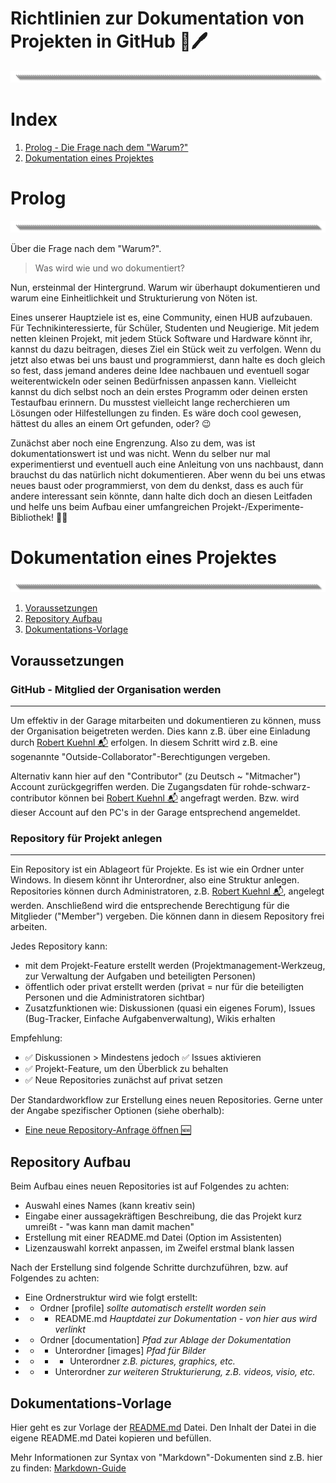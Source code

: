 # Richtlinien zur Dokumentation von Projekten in GitHub 📕🖊
![image](https://github.com/Rohde-Schwarz-Garage/.github/blob/main/ressources/graphics/2024_03_13_Trennbanner_GitHub_Grey_Transparent.png?raw=true)

# Index

1. [Prolog - Die Frage nach dem "Warum?"](#Prolog)
2. [Dokumentation eines Projektes](#Dokumentation-eines-Projektes)

# Prolog
![image](https://github.com/Rohde-Schwarz-Garage/.github/blob/main/ressources/graphics/2024_03_13_Trennbanner_GitHub_Grey_Transparent.png?raw=true)

Über die Frage nach dem "Warum?".

> Was wird wie und wo dokumentiert?

Nun, ersteinmal der Hintergrund. Warum wir überhaupt dokumentieren und warum eine Einheitlichkeit und Strukturierung von Nöten ist.

Eines unserer Hauptziele ist es, eine Community, einen HUB aufzubauen. Für Technikinteressierte, für Schüler, Studenten und Neugierige. Mit jedem netten kleinen Projekt, mit jedem Stück Software und Hardware könnt ihr, kannst du dazu beitragen, dieses Ziel ein Stück weit zu verfolgen. Wenn du jetzt also etwas bei uns baust und programmierst, dann halte es doch gleich so fest, dass jemand anderes deine Idee nachbauen und eventuell sogar weiterentwickeln oder seinen Bedürfnissen anpassen kann. Vielleicht kannst du dich selbst noch an dein erstes Programm oder deinen ersten Testaufbau erinnern. Du musstest vielleicht lange recherchieren um Lösungen oder Hilfestellungen zu finden. Es wäre doch cool gewesen, hättest du alles an einem Ort gefunden, oder? 😉

Zunächst aber noch eine Engrenzung. Also zu dem, was ist dokumentationswert ist und was nicht. Wenn du selber nur mal experimentierst und eventuell auch eine Anleitung von uns nachbaust, dann brauchst du das natürlich nicht dokumentieren. Aber wenn du bei uns etwas neues baust oder programmierst, von dem du denkst, dass es auch für andere interessant sein könnte, dann halte dich doch an diesen Leitfaden und helfe uns beim Aufbau einer umfangreichen Projekt-/Experimente-Bibliothek! 🐱‍🏍

# Dokumentation eines Projektes
![image](https://github.com/Rohde-Schwarz-Garage/.github/blob/main/ressources/graphics/2024_03_13_Trennbanner_GitHub_Grey_Transparent.png?raw=true)

1. [Voraussetzungen](#Voraussetzungen)
2. [Repository Aufbau](#Repository-Aufbau)
3. [Dokumentations-Vorlage](#Dokumentations-Vorlage)

## Voraussetzungen

### GitHub - Mitglied der Organisation werden
---
Um effektiv in der Garage mitarbeiten und dokumentieren zu können, muss der Organisation beigetreten werden. Dies kann z.B. über eine Einladung durch [Robert Kuehnl 📬](mailto:robert.kuehnl@rohde-schwarz.com) erfolgen. In diesem Schritt wird z.B. eine sogenannte "Outside-Collaborator"-Berechtigungen vergeben.

Alternativ kann hier auf den "Contributor" (zu Deutsch ~ "Mitmacher") Account zurückgegriffen werden. Die Zugangsdaten für rohde-schwarz-contributor können bei [Robert Kuehnl 📬](mailto:robert.kuehnl@rohde-schwarz.com) angefragt werden. Bzw. wird dieser Account auf den PC's in der Garage entsprechend angemeldet.

### Repository für Projekt anlegen
---
Ein Repository ist ein Ablageort für Projekte. Es ist wie ein Ordner unter Windows. In diesem könnt ihr Unterordner, also eine Struktur anlegen. Repositories können durch Administratoren, z.B. [Robert Kuehnl 📬](mailto:robert.kuehnl@rohde-schwarz.com), angelegt werden. Anschließend wird die entsprechende Berechtigung für die Mitglieder ("Member") vergeben. Die können dann in diesem Repository frei arbeiten.

Jedes Repository kann:

- mit dem Projekt-Feature erstellt werden (Projektmanagement-Werkzeug, zur Verwaltung der Aufgaben und beteiligten Personen)
- öffentlich oder privat erstellt werden (privat = nur für die beteiligten Personen und die Administratoren sichtbar)
- Zusatzfunktionen wie: Diskussionen (quasi ein eigenes Forum), Issues (Bug-Tracker, Einfache Aufgabenverwaltung), Wikis erhalten

Empfehlung:

- ✅ Diskussionen > Mindestens jedoch ✅ Issues aktivieren
- ✅ Projekt-Feature, um den Überblick zu behalten
- ✅ Neue Repositories zunächst auf privat setzen

Der Standardworkflow zur Erstellung eines neuen Repositories. Gerne unter der Angabe spezifischer Optionen (siehe oberhalb):

- [Eine neue Repository-Anfrage öffnen 🆕](https://github.com/orgs/Rohde-Schwarz-Garage/discussions/categories/repository-anfragen)

## Repository Aufbau

Beim Aufbau eines neuen Repositories ist auf Folgendes zu achten:

- Auswahl eines Names (kann kreativ sein)
- Eingabe einer aussagekräftigen Beschreibung, die das Projekt kurz umreißt - "was kann man damit machen"
- Erstellung mit einer README.md Datei (Option im Assistenten)
- Lizenzauswahl korrekt anpassen, im Zweifel erstmal blank lassen

Nach der Erstellung sind folgende Schritte durchzuführen, bzw. auf Folgendes zu achten:

- Eine Ordnerstruktur wird wie folgt erstellt:
- - Ordner [profile] *sollte automatisch erstellt worden sein*
- - - README.md *Hauptdatei zur Dokumentation - von hier aus wird verlinkt*
- - Ordner [documentation] *Pfad zur Ablage der Dokumentation*
- - - Unterordner [images] *Pfad für Bilder*
- - - - Unterordner *z.B. pictures, graphics, etc.*
- - - Unterordner *zur weiteren Strukturierung, z.B. videos, visio, etc.*
     
## Dokumentations-Vorlage

Hier geht es zur Vorlage der [README.md](https://github.com/Rohde-Schwarz-Garage/.github/blob/main/ressources/templates/template_readme.md) Datei. Den Inhalt der Datei in die eigene README.md Datei kopieren und befüllen.

Mehr Informationen zur Syntax von "Markdown"-Dokumenten sind z.B. hier zu finden: [Markdown-Guide](https://www.markdownguide.org/cheat-sheet/)


